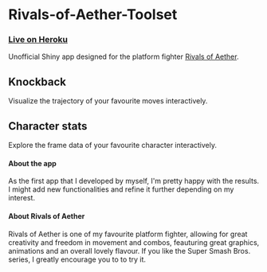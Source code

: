 # Rivals-of-Aether-Toolset

### [Live on Heroku](https://roa-toolset.herokuapp.com)

Unofficial Shiny app designed for the platform fighter [Rivals of Aether](https://rivalsofaether.com/).

## Knockback
Visualize the trajectory of your favourite moves interactively.

## Character stats
Explore the frame data of your favourite character interactively.

#### About the app
As the first app that I developed by myself, I'm pretty happy with the results. I might add new functionalities and refine it further depending on my interest. 

#### About Rivals of Aether
Rivals of Aether is one of my favourite platform fighter, allowing for great creativity and freedom in movement and combos, feauturing great graphics, animations and an overall lovely flavour. If you like the Super Smash Bros. series, I greatly encourage you to to try it.

